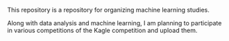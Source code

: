 This repository is a repository for organizing machine learning studies.

Along with data analysis and machine learning, I am planning to participate in various competitions of the Kagle competition and upload them.
